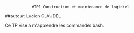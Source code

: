 				#TP1 Construction et maintenance de logiciel

##auteur: Lucien CLAUDEL

Ce TP vise a m'apprendre les commandes bash.
